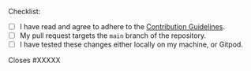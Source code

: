 Checklist:

<!-- Please follow this checklist and put an x in each of the boxes, like this: [x]. It will ensure that our team takes your pull request seriously. -->

- [ ] I have read and agree to adhere to the [Contribution Guidelines](https://github.com/freeCodeCamp-2025-Summer-Hackathon/purple-array/blob/main/contribution-guidelines.md).
- [ ] My pull request targets the `main` branch of the repository.
- [ ] I have tested these changes either locally on my machine, or Gitpod.

<!--If your pull request closes a GitHub issue, replace the XXXXX below with the issue number.-->

Closes #XXXXX

<!-- Feel free to add any additional description of changes below this line -->
